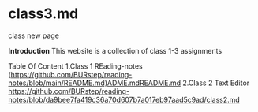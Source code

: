 # class3.md

class new page

**Introduction**
This website is a collection of class 1-3 assignments

Table Of Content
1.Class 1 REading-notes
(<https://github.com/BURstep/reading-notes/blob/main/README.md)ADME.mdREADME.md>
2.Class 2 Text Editor
<https://github.com/BURstep/reading-notes/blob/da9bee7fa419c36a70d607b7a017eb97aad5c9ad/class2.md>
